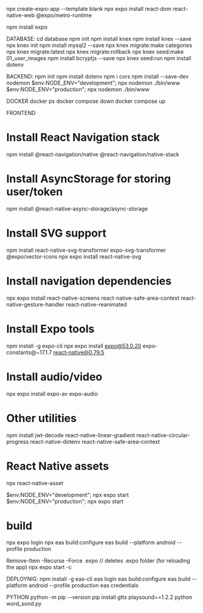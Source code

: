 npx create-expo-app --template blank
npx expo install react-dom react-native-web @expo/metro-runtime

npm install expo

DATABASE:
cd database
npm init
npm install knex
npm install knex --save
npx knex init
npm install mysql2 --save
npx knex migrate:make categories
npx knex migrate:latest
npx knex migrate:rollback
npx knex seed:make 01_user_images
npm install bcryptjs --save
npx knex seed:run
npm install dotenv

BACKEND:
npm init
npm install dotenv
npm i cors
npm install --save-dev nodemon
$env:NODE_ENV="development"; npx nodemon ./bin/www
$env:NODE_ENV="production"; npx nodemon ./bin/www

DOCKER
docker ps
docker compose down
docker compose up

FRONTEND

# Install React Navigation stack

npm install @react-navigation/native @react-navigation/native-stack

# Install AsyncStorage for storing user/token

npm install @react-native-async-storage/async-storage

# Install SVG support

npm install react-native-svg-transformer expo-svg-transformer @expo/vector-icons
npx expo install react-native-svg

# Install navigation dependencies

npx expo install react-native-screens react-native-safe-area-context react-native-gesture-handler react-native-reanimated

# Install Expo tools

npm install -g expo-cli
npx expo install expo@53.0.20 expo-constants@~17.1.7 react-native@0.79.5

# Install audio/video

npx expo install expo-av expo-audio

# Other utilities

npm install jwt-decode react-native-linear-gradient react-native-circular-progress react-native-dotenv react-native-safe-area-context

# React Native assets

npx react-native-asset

$env:NODE_ENV="development"; npx expo start
$env:NODE_ENV="production"; npx expo start

# build

npx expo login
npx eas build:configure
eas build --platform android --profile production

Remove-Item -Recurse -Force .expo // deletes .expo folder (for reloading the app)
npx expo start -c

DEPLOYNIG:
npm install -g eas-cli
eas login
eas build:configure
eas build --platform android --profile production
eas credentials

PYTHON
python -m pip --version
pip install gtts playsound==1.2.2
python word_sond.py

<!-- "show my words"
"add word to my list"
"remove word from my list"
"practice my saved words"
"track progress for my words"
